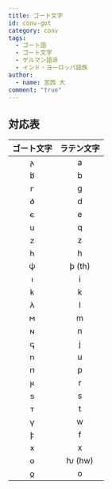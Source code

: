 ```yaml
---
title: ゴート文字
id: conv-got
category: conv
tags:
  - ゴート語
  - ゴート文字
  - ゲルマン語派
  - インド・ヨーロッパ語族
author:
  - name: 宮西 大
comment: "true"
---
```

<HLConverter src="/conv/tsv/got.tsv" />

## 対応表

|ゴート文字|ラテン文字|
|:---:|:---:|
|𐌰|a|
|𐌱|b|
|𐌲|g|
|𐌳|d|
|𐌴|e|
|𐌵|q|
|𐌶|z|
|𐌷|h|
|𐌸|þ (th)|
|𐌹|i|
|𐌺|k|
|𐌻|l|
|𐌼|m|
|𐌽|n|
|𐌾|j|
|𐌿|u|
|𐍀|p|
|𐍂|r|
|𐍃|s|
|𐍄|t|
|𐍅|w|
|𐍆|f|
|𐍇|x|
|𐍈|ƕ (hw)|
|𐍉|o|
